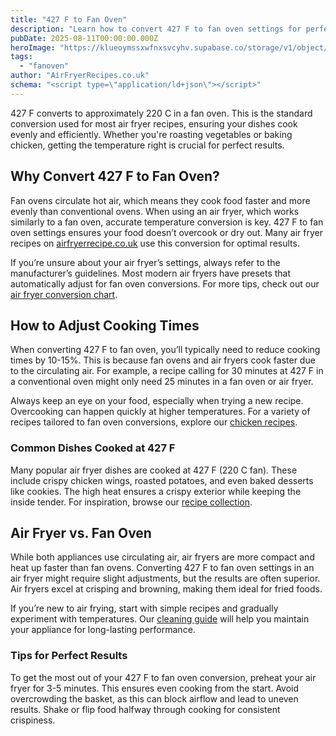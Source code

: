 ```yaml
---
title: "427 F to Fan Oven"
description: "Learn how to convert 427 F to fan oven settings for perfect air fryer cooking. Includes temperature charts and conversion tips."
pubDate: 2025-08-11T00:00:00.000Z
heroImage: "https://klueoymssxwfnxsvcyhv.supabase.co/storage/v1/object/public/md/427-f-to-fan-oven-7d7542c1.png"
tags:
  - "fanoven"
author: "AirFryerRecipes.co.uk"
schema: "<script type=\"application/ld+json\"></script>"
---
```


<p>427 F converts to approximately 220 C in a fan oven. This is the standard conversion used for most air fryer recipes, ensuring your dishes cook evenly and efficiently. Whether you're roasting vegetables or baking chicken, getting the temperature right is crucial for perfect results.</p>

<h2>Why Convert 427 F to Fan Oven?</h2>
<p>Fan ovens circulate hot air, which means they cook food faster and more evenly than conventional ovens. When using an air fryer, which works similarly to a fan oven, accurate temperature conversion is key. 427 F to fan oven settings ensures your food doesn’t overcook or dry out. Many air fryer recipes on <a href=https://www.airfryerrecipe.co.uk>airfryerrecipe.co.uk</a> use this conversion for optimal results.</p>

<p>If you’re unsure about your air fryer’s settings, always refer to the manufacturer’s guidelines. Most modern air fryers have presets that automatically adjust for fan oven conversions. For more tips, check out our <a href=https://www.airfryerrecipe.co.uk/air-fryer-conversion-chart>air fryer conversion chart</a>.</p>

<h2>How to Adjust Cooking Times</h2>
<p>When converting 427 F to fan oven, you’ll typically need to reduce cooking times by 10-15%. This is because fan ovens and air fryers cook faster due to the circulating air. For example, a recipe calling for 30 minutes at 427 F in a conventional oven might only need 25 minutes in a fan oven or air fryer.</p>

<p>Always keep an eye on your food, especially when trying a new recipe. Overcooking can happen quickly at higher temperatures. For a variety of recipes tailored to fan oven conversions, explore our <a href=https://www.airfryerrecipe.co.uk/recipe-category/chicken>chicken recipes</a>.</p>

<h3>Common Dishes Cooked at 427 F</h3>
<p>Many popular air fryer dishes are cooked at 427 F (220 C fan). These include crispy chicken wings, roasted potatoes, and even baked desserts like cookies. The high heat ensures a crispy exterior while keeping the inside tender. For inspiration, browse our <a href=https://www.airfryerrecipe.co.uk/recipes>recipe collection</a>.</p>

<h2>Air Fryer vs. Fan Oven</h2>
<p>While both appliances use circulating air, air fryers are more compact and heat up faster than fan ovens. Converting 427 F to fan oven settings in an air fryer might require slight adjustments, but the results are often superior. Air fryers excel at crisping and browning, making them ideal for fried foods.</p>

<p>If you’re new to air frying, start with simple recipes and gradually experiment with temperatures. Our <a href=https://www.airfryerrecipe.co.uk/air-fryer-cleaner>cleaning guide</a> will help you maintain your appliance for long-lasting performance.</p>

<h3>Tips for Perfect Results</h3>
<p>To get the most out of your 427 F to fan oven conversion, preheat your air fryer for 3-5 minutes. This ensures even cooking from the start. Avoid overcrowding the basket, as this can block airflow and lead to uneven results. Shake or flip food halfway through cooking for consistent crispiness.</p>